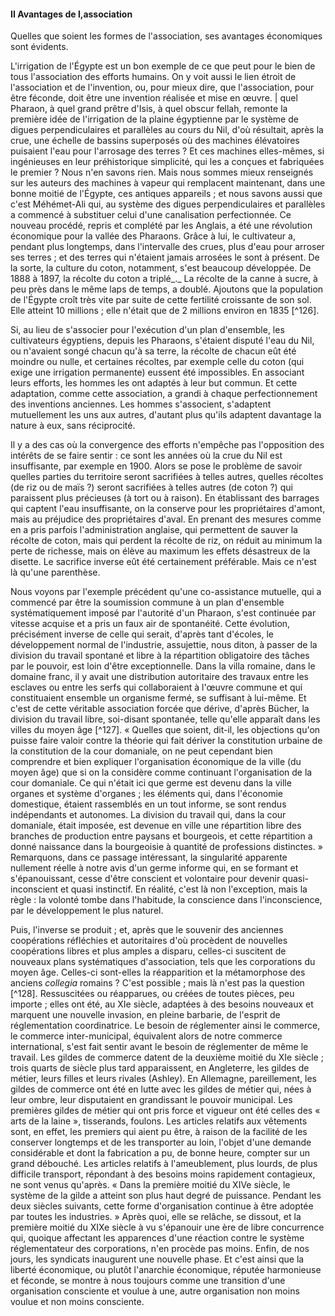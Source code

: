 #### II Avantages de l,association

Quelles que soient les formes de l'association, ses avantages économiques sont évidents.

L'irrigation de l'Égypte est un bon exemple de ce que peut pour le bien de tous l'association des efforts humains. On y voit aussi le lien étroit de l'association et de l'invention, ou, pour mieux dire, que l'association, pour être féconde, doit être une invention réalisée et mise en œuvre. | quel Pharaon, à quel grand prêtre d'Isis, à quel obscur fellah, remonte la première idée de l'irrigation de la plaine égyptienne par le système de digues perpendiculaires et parallèles au cours du Nil, d'où résultait, après la crue, une échelle de bassins superposés où des machines élévatoires puisaient l'eau pour l'arrosage des terres ? Et ces machines elles-mêmes, si ingénieuses en leur préhistorique simplicité, qui les a conçues et fabriquées le premier ? Nous n'en savons rien. Mais nous sommes mieux renseignés sur les auteurs des machines à vapeur qui remplacent maintenant, dans une bonne moitié de l'Égypte, ces antiques appareils ; et nous savons aussi que c'est Méhémet-Ali qui, au système des digues perpendiculaires et parallèles a commencé à substituer celui d'une canalisation perfectionnée. Ce nouveau procédé, repris et complété par les Anglais, a été une révolution économique pour la vallée des Pharaons. Grâce à lui, le cultivateur a, pendant plus longtemps, dans l'intervalle des crues, plus d'eau pour arroser ses terres ; et des terres qui n'étaient jamais arrosées le sont à présent. De la sorte, la culture du coton, notamment, s'est beaucoup développée. De 1888 à 1897, la récolte du coton a triplé_._ La récolte de la canne à sucre, à peu près dans le même laps de temps, a doublé. Ajoutons que la population de l'Égypte croît très vite par suite de cette fertilité croissante de son sol. Elle atteint 10 millions ; elle n'était que de 2 millions environ en 1835  [^126].

Si, au lieu de s'associer pour l'exécution d'un plan d'ensemble, les cultivateurs égyptiens, depuis les Pharaons, s'étaient disputé l'eau du Nil, ou n'avaient songé chacun qu'à sa terre, la récolte de chacun eût été moindre ou nulle, et certaines récoltes, par exemple celle du coton (qui exige une irrigation permanente) eussent été impossibles. En associant leurs efforts, les hommes les ont adaptés à leur but commun. Et cette adaptation, comme cette association, a grandi à chaque perfectionnement des inventions anciennes. Les hommes s'associent, s'adaptent mutuellement les uns aux autres, d'autant plus qu'ils adaptent davantage la nature à eux, sans réciprocité.

Il y a des cas où la convergence des efforts n'empêche pas l'opposition des intérêts de se faire sentir : ce sont les années où la crue du Nil est insuffisante, par exemple en 1900\. Alors se pose le problème de savoir quelles parties du territoire seront sacrifiées à telles autres, quelles récoltes (de riz ou de maïs ?) seront sacrifiées à telles autres (de coton ?) qui paraissent plus précieuses (à tort ou à raison). En établissant des barrages qui captent l'eau insuffisante, on la conserve pour les propriétaires d'amont, mais au préjudice des propriétaires d'aval. En prenant des mesures comme en a pris parfois l'administration anglaise, qui permettent de sauver la récolte de coton, mais qui perdent la récolte de riz, on réduit au minimum la perte de richesse, mais on élève au maximum les effets désastreux de la disette. Le sacrifice inverse eût été certainement préférable. Mais ce n'est là qu'une parenthèse.

Nous voyons par l'exemple précédent qu'une co-assistance mutuelle, qui a commencé par être la soumission commune à un plan d'ensemble systématiquement imposé par l'autorité d'un Pharaon, s'est continuée par vitesse acquise et a pris un faux air de spontanéité. Cette évolution, précisément inverse de celle qui serait, d'après tant d'écoles, le développement normal de l'industrie, assujettie, nous diton, à passer de la division du travail spontané et libre à la répartition obligatoire des tâches par le pouvoir, est loin d'être exceptionnelle. Dans la villa romaine, dans le domaine franc, il y avait une distribution autoritaire des travaux entre les esclaves ou entre les serfs qui collaboraient à l'œuvre commune et qui constituaient ensemble un organisme fermé, se suffisant à lui-même. Et c'est de cette véritable association forcée que dérive, d'après Bücher, la division du travail libre, soi-disant spontanée, telle qu'elle apparaît dans les villes du moyen âge [^127]. « Quelles que soient, dit-il, les objections qu'on puisse faire valoir contre la théorie qui fait dériver la constitution urbaine de la constitution de la cour domaniale, on ne peut cependant bien comprendre et bien expliquer l'organisation économique de la ville (du moyen âge) que si on la considère comme continuant l'organisation de la cour domaniale. Ce qui n'était ici que germe est devenu dans la ville organes et système d'organes ; les éléments qui, dans l'économie domestique, étaient rassemblés en un tout informe, se sont rendus indépendants et autonomes. La division du travail qui, dans la cour domaniale, était imposée, est devenue en ville une répartition libre des branches de production entre paysans et bourgeois, et cette répartition a donné naissance dans la bourgeoisie à quantité de professions distinctes. » Remarquons, dans ce passage intéressant, la singularité apparente nullement réelle à notre avis d'un germe informe qui, en se formant et s'épanouissant, cesse d'être conscient et volontaire pour devenir quasi-inconscient et quasi instinctif. En réalité, c'est là non l'exception, mais la règle : la volonté tombe dans l'habitude, la conscience dans l'inconscience, par le développement le plus naturel.

Puis, l'inverse se produit ; et, après que le souvenir des anciennes coopérations réfléchies et autoritaires d'où procèdent de nouvelles coopérations libres et plus amples a disparu, celles-ci suscitent de nouveaux plans systématiques d'association, tels que les corporations du moyen âge. Celles-ci sont-elles la réapparition et la métamorphose des anciens _collegia_ romains ? C'est possible ; mais là n'est pas la question [^128]. Ressuscitées ou réapparues, ou créées de toutes pièces, peu importe ; elles ont été, au XIe siècle, adaptées à des besoins nouveaux et marquent une nouvelle invasion, en pleine barbarie, de l'esprit de réglementation coordinatrice. Le besoin de réglementer ainsi le commerce, le commerce inter-municipal, équivalent alors de notre commerce international, s'est fait sentir avant le besoin de réglementer de même le travail. Les gildes de commerce datent de la deuxième moitié du XIe siècle ; trois quarts de siècle plus tard apparaissent, en Angleterre, les gildes de métier, leurs filles et leurs rivales (Ashley). En Allemagne, pareillement, les gildes de commerce ont été en lutte avec les gildes de métier qui, nées à leur ombre, leur disputaient en grandissant le pouvoir municipal. Les premières gildes de métier qui ont pris force et vigueur ont été celles des « arts de la laine », tisserands, foulons. Les articles relatifs aux vêtements sont, en effet, les premiers qui aient pu être, à raison de la facilité de les conserver longtemps et de les transporter au loin, l'objet d'une demande considérable et dont la fabrication a pu, de bonne heure, compter sur un grand débouché. Les articles relatifs à l'ameublement, plus lourds, de plus difficile transport, répondant à des besoins moins rapidement contagieux, ne sont venus qu'après. « Dans la première moitié du XIVe siècle, le système de la gilde a atteint son plus haut degré de puissance. Pendant les deux siècles suivants, cette forme d'organisation continue à être adoptée par toutes les industries. » Après quoi, elle se relâche, se dissout, et la première moitié du XIXe siècle à vu s'épanouir une ère de libre concurrence qui, quoique affectant les apparences d'une réaction contre le système réglementateur des corporations, n'en procède pas moins. Enfin, de nos jours, les syndicats inaugurent une nouvelle phase. Et c'est ainsi que la liberté économique, ou plutôt l'anarchie économique, réputée harmonieuse et féconde, se montre à nous toujours comme une transition d'une organisation consciente et voulue à une, autre organisation non moins voulue et non moins consciente.
